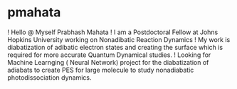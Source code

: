 # pmahata
! Hello 
@ Myself Prabhash Mahata 
! I am a Postdoctoral Fellow at Johns Hopkins University working on Nonadibatic Reaction Dynamics
! My work is diabatization of adibatic electron states and creating the surface which is required for more accurate Quantum Dynamical studies.
! Looking for Machine Learnging ( Neural Network)  project  for the diabatization of adiabats to create PES for large molecule to study nonadiabatic photodissociation dynamics. 

